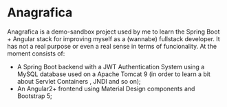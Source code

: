 # Anagrafica

Anagrafica is a demo-sandbox project used by me to learn the Spring Boot + Angular stack for improving myself as a (wannabe) fullstack developer. It has not a real purpose or even a real sense in terms of funcionality. At the moment consists of:

 - A Spring Boot backend with a JWT Authentication System using a MySQL database used on a Apache Tomcat 9 (in order to learn a bit about Servlet Containers , JNDI and so on);
 - An Angular2+ frontend using Material Design components and Bootstrap 5;

